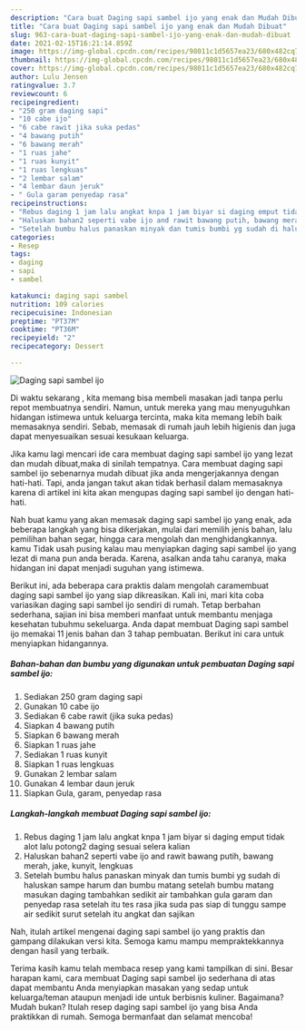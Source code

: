 ```yaml
---
description: "Cara buat Daging sapi sambel ijo yang enak dan Mudah Dibuat"
title: "Cara buat Daging sapi sambel ijo yang enak dan Mudah Dibuat"
slug: 963-cara-buat-daging-sapi-sambel-ijo-yang-enak-dan-mudah-dibuat
date: 2021-02-15T16:21:14.859Z
image: https://img-global.cpcdn.com/recipes/98011c1d5657ea23/680x482cq70/daging-sapi-sambel-ijo-foto-resep-utama.jpg
thumbnail: https://img-global.cpcdn.com/recipes/98011c1d5657ea23/680x482cq70/daging-sapi-sambel-ijo-foto-resep-utama.jpg
cover: https://img-global.cpcdn.com/recipes/98011c1d5657ea23/680x482cq70/daging-sapi-sambel-ijo-foto-resep-utama.jpg
author: Lulu Jensen
ratingvalue: 3.7
reviewcount: 6
recipeingredient:
- "250 gram daging sapi"
- "10 cabe ijo"
- "6 cabe rawit jika suka pedas"
- "4 bawang putih"
- "6 bawang merah"
- "1 ruas jahe"
- "1 ruas kunyit"
- "1 ruas lengkuas"
- "2 lembar salam"
- "4 lembar daun jeruk"
- " Gula garam penyedap rasa"
recipeinstructions:
- "Rebus daging 1 jam lalu angkat knpa 1 jam biyar si daging emput tidak alot lalu potong2 daging sesuai selera kalian"
- "Haluskan bahan2 seperti vabe ijo and rawit bawang putih, bawang merah, jake, kunyit, lengkuas"
- "Setelah bumbu halus panaskan minyak dan tumis bumbi yg sudah di haluskan sampe harum dan bumbu matang setelah bumbu matang masukan daging tambahkan sedikit air tambahkan gula garam dan penyedap rasa setelah itu tes rasa jika suda pas siap di tunggu sampe air sedikit surut setelah itu angkat dan sajikan"
categories:
- Resep
tags:
- daging
- sapi
- sambel

katakunci: daging sapi sambel 
nutrition: 109 calories
recipecuisine: Indonesian
preptime: "PT37M"
cooktime: "PT36M"
recipeyield: "2"
recipecategory: Dessert

---
```



![Daging sapi sambel ijo](https://img-global.cpcdn.com/recipes/98011c1d5657ea23/680x482cq70/daging-sapi-sambel-ijo-foto-resep-utama.jpg)

Di waktu  sekarang , kita memang bisa membeli masakan jadi tanpa perlu repot membuatnya sendiri. Namun, untuk mereka yang mau menyuguhkan hidangan istimewa untuk keluarga tercinta, maka kita memang lebih baik memasaknya sendiri. Sebab, memasak di rumah jauh lebih higienis dan juga dapat menyesuaikan sesuai kesukaan keluarga.

Jika kamu lagi mencari ide cara membuat daging sapi sambel ijo yang lezat dan mudah dibuat,maka di sinilah tempatnya. Cara membuat daging sapi sambel ijo  sebenarnya mudah dibuat jika anda mengerjakannya dengan hati-hati. Tapi, anda jangan takut akan tidak berhasil dalam memasaknya 
karena di artikel ini kita akan mengupas daging sapi sambel ijo dengan hati-hati.  



Nah buat kamu yang akan memasak daging sapi sambel ijo yang enak, ada beberapa langkah yang bisa dikerjakan, mulai dari memilih jenis bahan, lalu pemilihan bahan segar, hingga cara mengolah dan menghidangkannya. kamu Tidak usah pusing kalau mau menyiapkan daging sapi sambel ijo yang lezat di mana pun anda berada. Karena, asalkan anda  tahu caranya, maka hidangan ini dapat menjadi suguhan yang istimewa.

Berikut ini, ada beberapa cara praktis  dalam mengolah caramembuat daging sapi sambel ijo yang siap dikreasikan. Kali ini, mari kita coba variasikan daging sapi sambel ijo sendiri di rumah. Tetap berbahan sederhana, sajian ini bisa memberi manfaat untuk membantu menjaga kesehatan tubuhmu sekeluarga. Anda dapat membuat Daging sapi sambel ijo memakai 11 jenis bahan dan 3 tahap pembuatan. Berikut ini cara untuk menyiapkan hidangannya.

<!--inarticleads1-->

##### Bahan-bahan dan bumbu yang digunakan untuk pembuatan Daging sapi sambel ijo:

1. Sediakan 250 gram daging sapi
1. Gunakan 10 cabe ijo
1. Sediakan 6 cabe rawit (jika suka pedas)
1. Siapkan 4 bawang putih
1. Siapkan 6 bawang merah
1. Siapkan 1 ruas jahe
1. Sediakan 1 ruas kunyit
1. Siapkan 1 ruas lengkuas
1. Gunakan 2 lembar salam
1. Gunakan 4 lembar daun jeruk
1. Siapkan  Gula, garam, penyedap rasa




<!--inarticleads2-->

##### Langkah-langkah membuat Daging sapi sambel ijo:

1. Rebus daging 1 jam lalu angkat knpa 1 jam biyar si daging emput tidak alot lalu potong2 daging sesuai selera kalian
1. Haluskan bahan2 seperti vabe ijo and rawit bawang putih, bawang merah, jake, kunyit, lengkuas
1. Setelah bumbu halus panaskan minyak dan tumis bumbi yg sudah di haluskan sampe harum dan bumbu matang setelah bumbu matang masukan daging tambahkan sedikit air tambahkan gula garam dan penyedap rasa setelah itu tes rasa jika suda pas siap di tunggu sampe air sedikit surut setelah itu angkat dan sajikan




Nah, itulah artikel mengenai  daging sapi sambel ijo  yang praktis dan gampang dilakukan versi kita. Semoga kamu mampu mempraktekkannya dengan hasil yang terbaik. 

Terima kasih kamu telah membaca resep yang kami tampilkan di sini. Besar harapan kami, cara membuat  Daging sapi sambel ijo sederhana di atas dapat membantu Anda menyiapkan masakan yang sedap untuk keluarga/teman ataupun menjadi ide untuk berbisnis kuliner. Bagaimana? Mudah bukan? Itulah resep daging sapi sambel ijo yang bisa Anda praktikkan di rumah. Semoga bermanfaat dan selamat mencoba!

